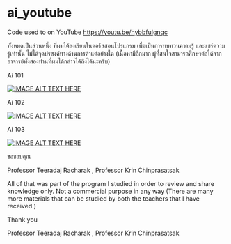 # ai_youtube
Code used to on YouTube
https://youtu.be/hybbfuIgnqc

ทั้งหมดเป็นส่วนหนึ่ง ที่ผมได้ลงเรียนในคอร์สสอนโปรแกรม เพื่อเป็นการทบทวนความรู้ และแชร์ความรู้เท่านั้น
ไม่ได้จุดปรสงค์ทางด้านการค้าแต่อย่างใด (เนื้อหามีอีกมาก ผู้ที่สนใจสามารถศึกษาต่อได้จากอาจารย์ทั้งสองท่านที่ผมได้กล่าวได้ถึงได้นะครับ)

Ai 101

[![IMAGE ALT TEXT HERE](https://img.youtube.com/vi/hybbfuIgnqc/0.jpg)](https://www.youtube.com/watch?v=hybbfuIgnqc)

Ai 102

[![IMAGE ALT TEXT HERE](https://img.youtube.com/vi/pfi59-EMHGc/0.jpg)](https://www.youtube.com/watch?v=pfi59-EMHGc)

Ai 103

[![IMAGE ALT TEXT HERE](https://img.youtube.com/vi/FrhGo1e9ZXQ/0.jpg)](https://www.youtube.com/watch?v=FrhGo1e9ZXQ)

ขอขอบคุณ

Professor Teeradaj Racharak , Professor Krin Chinprasatsak

All of that was part of the program I studied in order to review and share knowledge only.
Not a commercial purpose in any way (There are many more materials that can be studied by both the teachers that I have received.)

Thank you

Professor Teeradaj Racharak , Professor Krin Chinprasatsak
